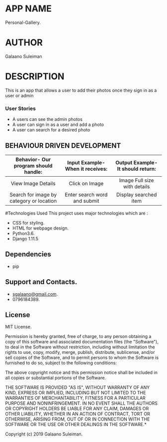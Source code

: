 # APP NAME
Personal-Gallery.
# AUTHOR
Galaano Suleiman

# DESCRIPTION
This is an app that allows a user to add their photos once they sign in as a user or admin

### User Stories
- A users can see the admin photos
- A user can sign in as a user and add a photo
- A user can search for a desired photo


## BEHAVIOUR DRIVEN DEVELOPMENT

| Behavior- Our program should handle: | Input Example- When it receives: | Output Example- It should return: |
| :-------------: | :-------------: | :-------------: |
| View Image Details | Click on Image  | Image Full size with details |
| Search for image by category or location | Enter search word and submit | Display searched item | 

#Technologies Used
This project uses major technologies which are :
- CSS for styling.
- HTML for webpage design.
- Python3.6.
- Django 1.11.5

## Dependencies
- pip

## Support and Contacts.
 - sgalaano@gmail.com.
 - 0796184389.

## License
 MIT License.

Permission is hereby granted, free of charge, to any person obtaining a copy of this software and associated documentation files (the "Software"), to deal in the Software without restriction, including without limitation the rights to use, copy, modify, merge, publish, distribute, sublicense, and/or sell copies of the Software, and to permit persons to whom the Software is furnished to do so, subject to the following conditions:

The above copyright notice and this permission notice shall be included in all copies or substantial portions of the Software.

THE SOFTWARE IS PROVIDED "AS IS", WITHOUT WARRANTY OF ANY KIND, EXPRESS OR IMPLIED, INCLUDING BUT NOT LIMITED TO THE WARRANTIES OF MERCHANTABILITY, FITNESS FOR A PARTICULAR PURPOSE AND NONINFRINGEMENT. IN NO EVENT SHALL THE AUTHORS OR COPYRIGHT HOLDERS BE LIABLE FOR ANY CLAIM, DAMAGES OR OTHER LIABILITY, WHETHER IN AN ACTION OF CONTRACT, TORT OR OTHERWISE, ARISING FROM, OUT OF OR IN CONNECTION WITH THE SOFTWARE OR THE USE OR OTHER DEALINGS IN THE SOFTWARE.*

Copyright (c) 2019 Galaano Suleiman.
